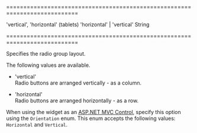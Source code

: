===========================================================================
<!--default-->'vertical', 'horizontal' (tablets)<!--/default-->
<!--acceptValues-->'horizontal' | 'vertical'<!--/acceptValues-->
<!--type-->String<!--/type-->
===========================================================================

<!--shortDescription-->
Specifies the radio group layout.
<!--/shortDescription-->

<!--fullDescription-->
The following values are available.

- 'vertical'  
    Radio buttons are arranged vertically - as a column.

- 'horizontal'  
    Radio buttons are arranged horizontally - as a row.

When using the widget as an [ASP.NET MVC Control](/Documentation/Guide/ASP.NET_MVC_Controls/Fundamentals/), specify this option using the `Orientation` enum. This enum accepts the following values: `Horizontal` and `Vertical`.
<!--/fullDescription-->